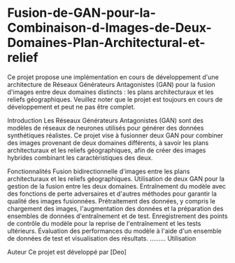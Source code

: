 # Fusion-de-GAN-pour-la-Combinaison-d-Images-de-Deux-Domaines-Plan-Architectural-et-relief
Ce projet propose une implémentation en cours de développement d'une architecture de Réseaux Générateurs Antagonistes (GAN) pour la fusion d'images entre deux domaines distincts : les plans architecturaux et les reliefs géographiques. Veuillez noter que le projet est toujours en cours de développement et peut ne pas être complet.

Introduction
Les Réseaux Générateurs Antagonistes (GAN) sont des modèles de réseaux de neurones utilisés pour générer des données synthétiques réalistes. Ce projet vise à fusionner deux GAN pour combiner des images provenant de deux domaines différents, à savoir les plans architecturaux et les reliefs géographiques, afin de créer des images hybrides combinant les caractéristiques des deux.

Fonctionnalités
Fusion bidirectionnelle d'images entre les plans architecturaux et les reliefs géographiques.
Utilisation de deux GAN pour la gestion de la fusion entre les deux domaines.
Entraînement du modèle avec des fonctions de perte adversaires et d'autres méthodes pour garantir la qualité des images fusionnées.
Prétraitement des données, y compris le chargement des images, l'augmentation des données et la préparation des ensembles de données d'entraînement et de test.
Enregistrement des points de contrôle du modèle pour la reprise de l'entraînement et les tests ultérieurs.
Évaluation des performances du modèle à l'aide d'un ensemble de données de test et visualisation des résultats.
.........
Utilisation

Auteur
Ce projet est développé par [Deo]
